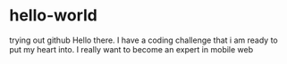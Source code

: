 # hello-world
trying out github
Hello there. I have a coding challenge that i am ready to put my heart into. I really want to become an expert in mobile web
